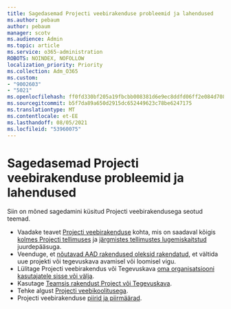 ```yaml
---
title: Sagedasemad Projecti veebirakenduse probleemid ja lahendused
ms.author: pebaum
author: pebaum
manager: scotv
ms.audience: Admin
ms.topic: article
ms.service: o365-administration
ROBOTS: NOINDEX, NOFOLLOW
localization_priority: Priority
ms.collection: Adm_O365
ms.custom:
- "9002603"
- "5021"
ms.openlocfilehash: ff0fd330bf205a19fbcbb008381d6e9ec8ddfd06ff2e084d708cffac9f16f079
ms.sourcegitcommit: b5f7da89a650d2915dc652449623c78be6247175
ms.translationtype: MT
ms.contentlocale: et-EE
ms.lasthandoff: 08/05/2021
ms.locfileid: "53960075"
---
```

# <a name="project-for-the-web-common-issues-and-resolutions"></a>Sagedasemad Projecti veebirakenduse probleemid ja lahendused

Siin on mõned sagedamini küsitud Projecti veebirakendusega seotud teemad.

- Vaadake teavet [Projecti veebirakenduse](https://support.microsoft.com/office/what-is-project-for-the-web-c19b2421-3c9d-4037-97c6-f66b6e1d2eb5) kohta, mis on saadaval kõigis [kolmes Projecti tellimuses](https://products.office.com/project/compare-microsoft-project-management-software) ja [järgmistes tellimustes lugemiskaitstud](https://docs.microsoft.com/project-for-the-web/office-365-user-view-access-to-project-and-roadmap) juurdepääsuga.
- Veenduge, et [nõutavad AAD rakendused oleksid rakendatud](https://techcommunity.microsoft.com/t5/project-support-blog/roadmap-have-you-disabled-some-necessary-services/ba-p/815067), et vältida uue projekti või tegevuskava avamisel või loomisel vigu.
- Lülitage Projecti veebirakendus või Tegevuskava [oma organisatsiooni kasutajatele sisse või välja](https://docs.microsoft.com/project-for-the-web/turn-project-for-the-web-off).
- Kasutage [Teamsis rakendust Project või Tegevuskava](https://support.microsoft.com/office/2dc584e6-2f6c-4e2d-9008-0b3f6845eb52).
- Tehke algust [Projecti veebikoolitusega](https://support.office.com/article/50bf3e29-0f0d-4b7a-9d2c-7c78389b67ad).
- Projecti veebirakenduse [piirid ja piirmäärad](https://docs.microsoft.com/project-for-the-web/project-for-the-web-limits-and-boundaries).
